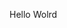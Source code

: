 Hello Wolrd
























































































































































































































































































































































































































































































































































































































































































































































































































































































































































































































































































































































































































































































































































































































































































































































































































































































































































































































































































































































































































































































































































































































































































































































































































































































































































































































































































































































































































































































































































































































































































































































































































































































































































































































































































































































